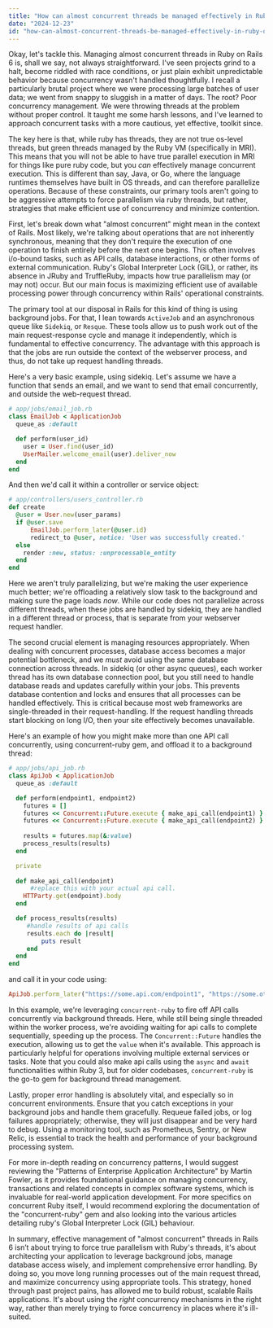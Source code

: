 ```yaml
---
title: "How can almost concurrent threads be managed effectively in Ruby on Rails 6?"
date: "2024-12-23"
id: "how-can-almost-concurrent-threads-be-managed-effectively-in-ruby-on-rails-6"
---
```


Okay, let's tackle this. Managing almost concurrent threads in Ruby on Rails 6 is, shall we say, not always straightforward. I've seen projects grind to a halt, become riddled with race conditions, or just plain exhibit unpredictable behavior because concurrency wasn't handled thoughtfully. I recall a particularly brutal project where we were processing large batches of user data; we went from snappy to sluggish in a matter of days. The root? Poor concurrency management. We were throwing threads at the problem without proper control. It taught me some harsh lessons, and I've learned to approach concurrent tasks with a more cautious, yet effective, toolkit since.

The key here is that, while ruby has threads, they are not true os-level threads, but green threads managed by the Ruby VM (specifically in MRI). This means that you will not be able to have true parallel execution in MRI for things like pure ruby code, but you *can* effectively manage concurrent execution. This is different than say, Java, or Go, where the language runtimes themselves have built in OS threads, and can therefore parallelize operations. Because of these constraints, our primary tools aren't going to be aggressive attempts to force parallelism via ruby threads, but rather, strategies that make efficient use of concurrency and minimize contention.

First, let's break down what "almost concurrent" might mean in the context of Rails. Most likely, we're talking about operations that are not inherently synchronous, meaning that they don't require the execution of one operation to finish entirely before the next one begins. This often involves i/o-bound tasks, such as API calls, database interactions, or other forms of external communication. Ruby's Global Interpreter Lock (GIL), or rather, its absence in JRuby and TruffleRuby, impacts how true parallelism may (or may not) occur. But our main focus is maximizing efficient use of available processing power through concurrency within Rails' operational constraints.

The primary tool at our disposal in Rails for this kind of thing is using background jobs. For that, I lean towards `ActiveJob` and an asynchronous queue like `Sidekiq`, or `Resque`. These tools allow us to push work out of the main request-response cycle and manage it independently, which is fundamental to effective concurrency. The advantage with this approach is that the jobs are run outside the context of the webserver process, and thus, do not take up request handling threads.

Here's a very basic example, using sidekiq. Let's assume we have a function that sends an email, and we want to send that email concurrently, and outside the web-request thread.

```ruby
# app/jobs/email_job.rb
class EmailJob < ApplicationJob
  queue_as :default

  def perform(user_id)
    user = User.find(user_id)
    UserMailer.welcome_email(user).deliver_now
  end
end
```
And then we'd call it within a controller or service object:

```ruby
# app/controllers/users_controller.rb
def create
  @user = User.new(user_params)
  if @user.save
      EmailJob.perform_later(@user.id)
      redirect_to @user, notice: 'User was successfully created.'
  else
    render :new, status: :unprocessable_entity
  end
end
```

Here we aren't truly parallelizing, but we're making the user experience much better; we're offloading a relatively slow task to the background and making sure the page loads *now*. While our code does not parallelize across different threads, when these jobs are handled by sidekiq, they are handled in a different thread or process, that is separate from your webserver request handler.

The second crucial element is managing resources appropriately. When dealing with concurrent processes, database access becomes a major potential bottleneck, and we *must* avoid using the same database connection across threads. In sidekiq (or other async queues), each worker thread has its own database connection pool, but you still need to handle database reads and updates carefully within your jobs. This prevents database contention and locks and ensures that all processes can be handled effectively. This is critical because most web frameworks are single-threaded in their request-handling. If the request handling threads start blocking on long I/O, then your site effectively becomes unavailable.

Here's an example of how you might make more than one API call concurrently, using concurrent-ruby gem, and offload it to a background thread:

```ruby
# app/jobs/api_job.rb
class ApiJob < ApplicationJob
  queue_as :default

  def perform(endpoint1, endpoint2)
    futures = []
    futures << Concurrent::Future.execute { make_api_call(endpoint1) }
    futures << Concurrent::Future.execute { make_api_call(endpoint2) }
    
    results = futures.map(&:value)
    process_results(results)
  end

  private
  
  def make_api_call(endpoint)
      #replace this with your actual api call.
    HTTParty.get(endpoint).body
  end

  def process_results(results)
     #handle results of api calls
     results.each do |result|
         puts result
     end
  end
end

```

and call it in your code using:

```ruby
ApiJob.perform_later("https://some.api.com/endpoint1", "https://some.other.api.com/endpoint2")
```

In this example, we're leveraging `concurrent-ruby` to fire off API calls concurrently via background threads. Here, while still being single threaded within the worker process, we're avoiding waiting for api calls to complete sequentially, speeding up the process. The `Concurrent::Future` handles the execution, allowing us to get the `value` when it's available. This approach is particularly helpful for operations involving multiple external services or tasks. Note that you could also make api calls using the `async` and `await` functionalities within Ruby 3, but for older codebases, `concurrent-ruby` is the go-to gem for background thread management.

Lastly, proper error handling is absolutely vital, and especially so in concurrent environments. Ensure that you catch exceptions in your background jobs and handle them gracefully. Requeue failed jobs, or log failures appropriately; otherwise, they will just disappear and be very hard to debug. Using a monitoring tool, such as Prometheus, Sentry, or New Relic, is essential to track the health and performance of your background processing system.

For more in-depth reading on concurrency patterns, I would suggest reviewing the "Patterns of Enterprise Application Architecture" by Martin Fowler, as it provides foundational guidance on managing concurrency, transactions and related concepts in complex software systems, which is invaluable for real-world application development. For more specifics on concurrent Ruby itself, I would recommend exploring the documentation of the "concurrent-ruby" gem and also looking into the various articles detailing ruby's Global Interpreter Lock (GIL) behaviour.

In summary, effective management of "almost concurrent" threads in Rails 6 isn’t about trying to force true parallelism with Ruby's threads, it's about architecting your application to leverage background jobs, manage database access wisely, and implement comprehensive error handling. By doing so, you move long running processes out of the main request thread, and maximize concurrency using appropriate tools. This strategy, honed through past project pains, has allowed me to build robust, scalable Rails applications. It's about using the *right* concurrency mechanisms in the right way, rather than merely trying to force concurrency in places where it's ill-suited.
